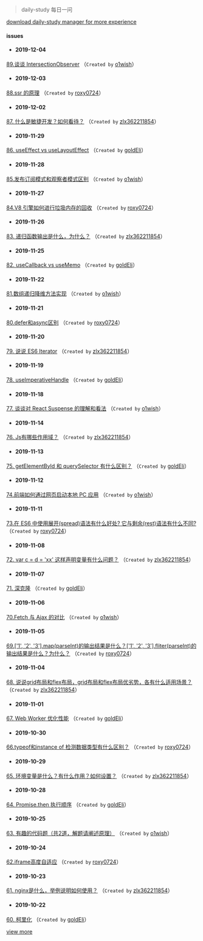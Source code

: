 
 > daily-study 每日一问

 [download daily-study manager for more experience](https://github.com/zlx362211854/issues-manager)
#### issues
* #### 2019-12-04
 [89.谈谈 IntersectionObserver](https://github.com/zlx362211854/daily-study/issues/142) （`Created by` [o1wish](https://github.com/o1wish)）

* #### 2019-12-03
 [88.ssr 的原理](https://github.com/zlx362211854/daily-study/issues/141) （`Created by` [roxy0724](https://github.com/roxy0724)）

* #### 2019-12-02
 [87. 什么是敏捷开发？如何看待？](https://github.com/zlx362211854/daily-study/issues/139) （`Created by` [zlx362211854](https://github.com/zlx362211854)）

* #### 2019-11-29
 [86. useEffect vs useLayoutEffect](https://github.com/zlx362211854/daily-study/issues/137) （`Created by` [goldEli](https://github.com/goldEli)）

* #### 2019-11-28
 [85.发布订阅模式和观察者模式区别](https://github.com/zlx362211854/daily-study/issues/135) （`Created by` [o1wish](https://github.com/o1wish)）

* #### 2019-11-27
 [84.V8 引擎如何进行垃圾内存的回收](https://github.com/zlx362211854/daily-study/issues/134) （`Created by` [roxy0724](https://github.com/roxy0724)）

* #### 2019-11-26
 [83. 递归函数输出是什么，为什么？](https://github.com/zlx362211854/daily-study/issues/133) （`Created by` [zlx362211854](https://github.com/zlx362211854)）

* #### 2019-11-25
 [82. useCallback vs useMemo](https://github.com/zlx362211854/daily-study/issues/131) （`Created by` [goldEli](https://github.com/goldEli)）

* #### 2019-11-22
 [81.数组递归降维方法实现](https://github.com/zlx362211854/daily-study/issues/130) （`Created by` [o1wish](https://github.com/o1wish)）

* #### 2019-11-21
 [80.defer和async区别](https://github.com/zlx362211854/daily-study/issues/129) （`Created by` [roxy0724](https://github.com/roxy0724)）

* #### 2019-11-20
 [79. 说说 ES6 Iterator](https://github.com/zlx362211854/daily-study/issues/127) （`Created by` [zlx362211854](https://github.com/zlx362211854)）

* #### 2019-11-19
 [78. useImperativeHandle](https://github.com/zlx362211854/daily-study/issues/123) （`Created by` [goldEli](https://github.com/goldEli)）

* #### 2019-11-18
 [77. 谈谈对 React Suspense 的理解和看法](https://github.com/zlx362211854/daily-study/issues/121) （`Created by` [o1wish](https://github.com/o1wish)）

* #### 2019-11-14
 [76.  Js有哪些作用域？](https://github.com/zlx362211854/daily-study/issues/118) （`Created by` [zlx362211854](https://github.com/zlx362211854)）

* #### 2019-11-13
 [75. getElementById 和 querySelector 有什么区别？](https://github.com/zlx362211854/daily-study/issues/117) （`Created by` [goldEli](https://github.com/goldEli)）

* #### 2019-11-12
 [74.前端如何通过网页启动本地 PC 应用](https://github.com/zlx362211854/daily-study/issues/116) （`Created by` [o1wish](https://github.com/o1wish)）

* #### 2019-11-11
 [73.在 ES6 中使用展开(spread)语法有什么好处? 它与剩余(rest)语法有什么不同?](https://github.com/zlx362211854/daily-study/issues/115) （`Created by` [roxy0724](https://github.com/roxy0724)）

* #### 2019-11-08
 [72. var c = d = 'xx' 这样声明变量有什么问题？](https://github.com/zlx362211854/daily-study/issues/114) （`Created by` [zlx362211854](https://github.com/zlx362211854)）

* #### 2019-11-07
 [71. 深克隆](https://github.com/zlx362211854/daily-study/issues/112) （`Created by` [goldEli](https://github.com/goldEli)）

* #### 2019-11-06
 [70.Fetch 与 Ajax 的对比](https://github.com/zlx362211854/daily-study/issues/111) （`Created by` [o1wish](https://github.com/o1wish)）

* #### 2019-11-05
 [69.['1', '2', '3'].map(parseInt)的输出结果是什么？['1', '2', '3'].fliter(parseInt)的输出结果是什么？为什么？](https://github.com/zlx362211854/daily-study/issues/109) （`Created by` [roxy0724](https://github.com/roxy0724)）

* #### 2019-11-04
 [68. 说说grid布局和flex布局，grid布局和flex布局优劣势，各有什么适用场景？](https://github.com/zlx362211854/daily-study/issues/108) （`Created by` [zlx362211854](https://github.com/zlx362211854)）

* #### 2019-11-01
 [67. Web Worker 优化性能](https://github.com/zlx362211854/daily-study/issues/107) （`Created by` [goldEli](https://github.com/goldEli)）

* #### 2019-10-30
 [66.typeof和instance of 检测数据类型有什么区别？](https://github.com/zlx362211854/daily-study/issues/105) （`Created by` [roxy0724](https://github.com/roxy0724)）

* #### 2019-10-29
 [65. 环境变量是什么？有什么作用？如何设置？](https://github.com/zlx362211854/daily-study/issues/104) （`Created by` [zlx362211854](https://github.com/zlx362211854)）

* #### 2019-10-28
 [64. Promise.then 执行顺序](https://github.com/zlx362211854/daily-study/issues/103) （`Created by` [goldEli](https://github.com/goldEli)）

* #### 2019-10-25
 [63. 有趣的代码题（共2道，解题请阐述原理）](https://github.com/zlx362211854/daily-study/issues/102) （`Created by` [o1wish](https://github.com/o1wish)）

* #### 2019-10-24
 [62.iframe高度自适应](https://github.com/zlx362211854/daily-study/issues/101) （`Created by` [roxy0724](https://github.com/roxy0724)）

* #### 2019-10-23
 [61. nginx是什么，举例说明如何使用？](https://github.com/zlx362211854/daily-study/issues/100) （`Created by` [zlx362211854](https://github.com/zlx362211854)）

* #### 2019-10-22
 [60. 柯里化](https://github.com/zlx362211854/daily-study/issues/99) （`Created by` [goldEli](https://github.com/goldEli)）

 [view more](https://github.com/zlx362211854/daily-study/issues)